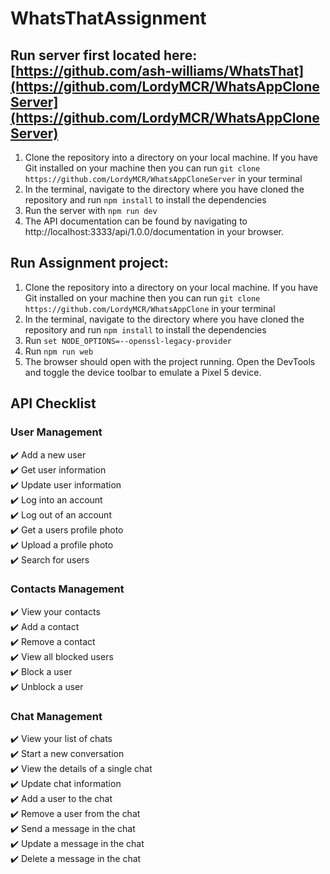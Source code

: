 # WhatsThatAssignment

## Run server first located here: [https://github.com/ash-williams/WhatsThat](https://github.com/LordyMCR/WhatsAppCloneServer](https://github.com/LordyMCR/WhatsAppCloneServer)
1. Clone the repository into a directory on your local machine. If you have Git installed on your machine then you can run `git clone https://github.com/LordyMCR/WhatsAppCloneServer` in your terminal
2. In the terminal, navigate to the directory where you have cloned the repository and run `npm install` to install the dependencies
3. Run the server with `npm run dev`
4. The API documentation can be found by navigating to http://localhost:3333/api/1.0.0/documentation in your browser.

## Run Assignment project:
1. Clone the repository into a directory on your local machine. If you have Git installed on your machine then you can run `git clone https://github.com/LordyMCR/WhatsAppClone` in your terminal
2. In the terminal, navigate to the directory where you have cloned the repository and run `npm install` to install the dependencies
3. Run `set NODE_OPTIONS=--openssl-legacy-provider`
4. Run `npm run web`
5. The browser should open with the project running. Open the DevTools and toggle the device toolbar to emulate a Pixel 5 device.

## API Checklist
### User Management
:heavy_check_mark: Add a new user\
:heavy_check_mark:  Get user information\
:heavy_check_mark: Update user information\
:heavy_check_mark: Log into an account\
:heavy_check_mark: Log out of an account\
:heavy_check_mark:  Get a users profile photo\
:heavy_check_mark: Upload a profile photo\
:heavy_check_mark:  Search for users
### Contacts Management
:heavy_check_mark: View your contacts\
:heavy_check_mark: Add a contact\
:heavy_check_mark: Remove a contact\
:heavy_check_mark: View all blocked users\
:heavy_check_mark: Block a user\
:heavy_check_mark: Unblock a user
### Chat Management
:heavy_check_mark: View your list of chats\
:heavy_check_mark: Start a new conversation\
:heavy_check_mark: View the details of a single chat\
:heavy_check_mark: Update chat information\
:heavy_check_mark: Add a user to the chat\
:heavy_check_mark: Remove a user from the chat\
:heavy_check_mark: Send a message in the chat\
:heavy_check_mark: Update a message in the chat\
:heavy_check_mark: Delete a message in the chat
